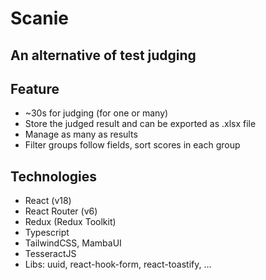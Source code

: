 # Scanie

## An alternative of test judging

## Feature

- ~30s for judging (for one or many)
- Store the judged result and can be exported as .xlsx file
- Manage as many as results
- Filter groups follow fields, sort scores in each group

## Technologies

- React (v18)
- React Router (v6)
- Redux (Redux Toolkit)
- Typescript
- TailwindCSS, MambaUI
- TesseractJS
- Libs: uuid, react-hook-form, react-toastify, ...

<!-- https://dev.to/mathewthe2/using-javascript-to-preprocess-images-for-ocr-1jc -->
